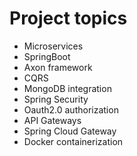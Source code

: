 # Project topics

- Microservices
- SpringBoot
- Axon framework
- CQRS
- MongoDB integration
- Spring Security
- Oauth2.0 authorization
- API Gateways
- Spring Cloud Gateway
- Docker containerization

